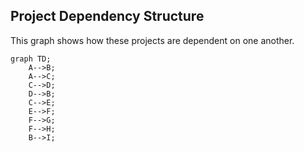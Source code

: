 
## Project Dependency Structure
This graph shows how these projects are dependent on one another.

```mermaid
graph TD;
	A-->B;
	A-->C;
	C-->D;
	D-->B;
	C-->E;
	E-->F;
	F-->G;
	F-->H;
	B-->I;
```
